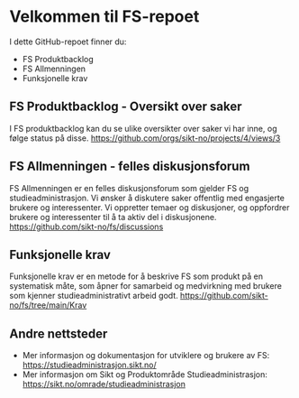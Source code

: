 # Velkommen til FS-repoet
I dette GitHub-repoet finner du: 
- FS Produktbacklog
- FS Allmenningen 
- Funksjonelle krav

## FS Produktbacklog - Oversikt over saker 
I FS produktbacklog kan du se ulike oversikter over saker vi har inne, og følge status på disse. 
https://github.com/orgs/sikt-no/projects/4/views/3 

## FS Allmenningen - felles diskusjonsforum
FS Allmenningen er en felles diskusjonsforum som gjelder FS og studieadministrasjon. Vi ønsker å diskutere saker offentlig med engasjerte brukere og interessenter. Vi oppretter temaer og diskusjoner, og oppfordrer brukere og interessenter til å ta aktiv del i diskusjonene. 
https://github.com/sikt-no/fs/discussions

## Funksjonelle krav
Funksjonelle krav er en metode for å beskrive FS som produkt på en systematisk måte, som åpner for samarbeid og medvirkning med brukere som kjenner studieadministrativt arbeid godt.
https://github.com/sikt-no/fs/tree/main/Krav

## Andre nettsteder
- Mer informasjon og dokumentasjon for utviklere og brukere av FS: https://studieadministrasjon.sikt.no/
- Mer informasjon om Sikt og Produktområde Studieadministrasjon: https://sikt.no/omrade/studieadministrasjon
